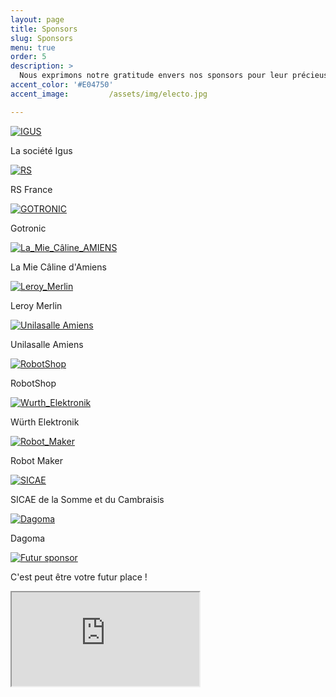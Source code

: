 ```yaml
---
layout: page
title: Sponsors
slug: Sponsors
menu: true
order: 5
description: >
  Nous exprimons notre gratitude envers nos sponsors pour leur précieuse contribution.
accent_color: '#E04750'
accent_image:         /assets/img/electo.jpg

---
```


<div class="container">
  <div class="image-container image-link">
    <a href="https://www.igus.fr">
      <img src="/assets/img/sponsors/IGUS.jpg" alt="IGUS">
    </a>
    <p>La société Igus</p>
  </div>
  
  <div class="image-container image-link">
    <a href="https://fr.rs-online.com">
      <img src="/assets/img/sponsors/RS.png" alt="RS">
    </a>
    <p>RS France</p>
  </div>
  
  <div class="image-container image-link">
    <a href="https://www.gotronic.fr">
      <img src="/assets/img/sponsors/GOTRONIC.png" alt="GOTRONIC">
    </a>
    <p>Gotronic</p>
  </div>
</div>


<div class="container">
  <div class="image-container image-link">
    <a href="https://www.lamiecaline.com/boutiques/amiens/">
      <img src="/assets/img/sponsors/LAMIECALINE_AMIENS.jpg" alt="La_Mie_Câline_AMIENS">
    </a>
    <p>La Mie Câline d'Amiens</p>
  </div>
  
  <div class="image-container image-link">
    <a href="https://www.leroymerlin.fr/magasins/amiens.html">
      <img src="/assets/img/sponsors/Leroy_Merlin.png" alt="Leroy_Merlin">
    </a>
    <p>Leroy Merlin</p>
  </div>
  
  <div class="image-container image-link">
    <a href="https://amiens.unilasalle.fr/le-campus-esiee-amiens">
      <img src="/assets/img/sponsors/Unilasalle.png" alt="Unilasalle Amiens">
    </a>
    <p>Unilasalle Amiens</p>
  </div>
</div>



<div class="container">
  <div class="image-container image-link">
    <a href="https://eu.robotshop.com/fr">
      <img src="/assets/img/sponsors/RobotShop.jpg" alt="RobotShop">
    </a>
    <p>RobotShop</p>
  </div>
  
  <div class="image-container image-link">
    <a href="https://eu.robotshop.com/fr">
      <img src="/assets/img/sponsors/Wurth_Elek.png" alt="Wurth_Elektronik">
    </a>
    <p>Würth Elektronik</p>
  </div>
  
  <div class="image-container image-link">
    <a href="https://www.we-online.com/en">
      <img src="/assets/img/sponsors/RobotMaker.png" alt="Robot_Maker">
      </a>
    <p>Robot Maker</p>
  </div>
</div>

<div class="container">
  <div class="image-container image-link">
    <a href="https://www.sicaesomme.fr">
      <img src="/assets/img/sponsors/logo-sicae.png" alt="SICAE">
    </a>
    <p>SICAE de la Somme et du Cambraisis</p>
  </div>
  
  <div class="image-container image-link">
    <a href="https://www.dagoma3d.com">
      <img src="/assets/img/sponsors/logo_dagoma.png" alt="Dagoma">
    </a>
    <p>Dagoma</p>
  </div>
  
  <div class="image-container image-link">
    <a href="lien_image3.jpg">
      <img src="image3.jpg" alt="Futur sponsor">
      </a>
    <p>C'est peut être votre futur place !</p>
  </div>
</div>

<iframe id="haWidget" allowtransparency="true" src="https://www.helloasso.com/associations/association-de-robotique-de-l-esiee-amiens/adhesions/adhesion-unimakers/widget-bouton" ></iframe>